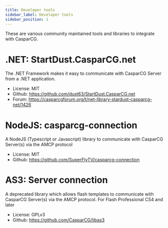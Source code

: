 ```yaml
---
title: Developer tools
sidebar_label: Developer tools
sidebar_position: 1
---
```


These are various community maintained tools and libraries to integrate with CasparCG.


# .NET: StartDust.CasparCG.net

The .NET Framework makes it easy to communicate with CasparCG Server from a .NET application.

* License: MIT
* Github: https://github.com/dust63/StartDust.CasparCG.net
* Forum: https://casparcgforum.org/t/net-library-stardust-casparcg-net/1426

# NodeJS: casparcg-connection

A NodeJS (Typescript or Javascript) library to communicate with CasparCG Server(s) via the AMCP protocol

* License: MIT
* Github: https://github.com/SuperFlyTV/casparcg-connection


# AS3: Server connection

A deprecated library which allows flash templates to communicate with CasparCG Server(s) via the AMCP protocol. For Flash Professional CS4 and later

* License: GPLv3
* Github: https://github.com/CasparCG/libas3


